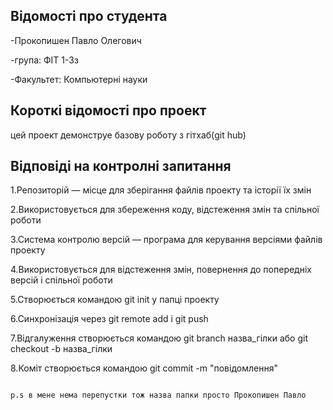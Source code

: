## Відомості про студента
-Прокопишен Павло Олегович

-група: ФІТ 1-3з

-Факультет: Компьютерні науки

## Короткі відомості про проект
цей проект демонструе базову роботу з гітхаб(git hub) 



## Відповіді на контролні запитання
1.Репозиторій — місце для зберігання файлів проекту та історії їх змін

2.Використовується для збереження коду, відстеження змін та спільної роботи

3.Система контролю версій — програма для керування версіями файлів проекту

4.Використовується для відстеження змін, повернення до попередніх версій і спільної роботи

5.Створюється командою git init у папці проекту

6.Синхронізація через git remote add і git push

7.Відгалуження створюється командою git branch назва_гілки або git checkout -b назва_гілки

8.Коміт створюється командою git commit -m "повідомлення"



                                                                                                                   p.s в мене нема перепустки тож назва папки просто Прокопишен Павло

